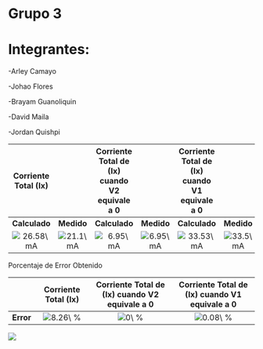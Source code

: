 # Grupo 3

# Integrantes:  

-Arley Camayo 

-Johao Flores 

-Brayam Guanoliquin 

-David Maila 

-Jordan Quishpi

|**Corriente Total (Ix)**||**Corriente Total de (Ix) cuando V2 equivale a 0**||**Corriente Total de (Ix) cuando V1 equivale a 0**||
| :----------: | :----:| :----------: | :-----: | :------------------: | :-----: | 
| **Calculado**|**Medido**|**Calculado**|**Medido**|**Calculado**|**Medido**|
|<img src="https://latex.codecogs.com/svg.latex?26.58\&space;mA" title="26.58\ mA" /> |<img src="https://latex.codecogs.com/svg.latex?21.1\&space;mA" title="21.1\ mA" /> |<img src="https://latex.codecogs.com/svg.latex?6.95\&space;mA" title="6.95\ mA" /> |<img src="https://latex.codecogs.com/svg.latex?6.95\&space;mA" title="6.95\ mA" /> |<img src="https://latex.codecogs.com/svg.latex?33.53\&space;mA" title="33.53\ mA" /> |<img src="https://latex.codecogs.com/svg.latex?33.5\&space;mA" title="33.5\ mA" /> |

Porcentaje de Error Obtenido

|      |**Corriente Total (Ix)**|**Corriente Total de (Ix) cuando V2 equivale a 0**|**Corriente Total de (Ix) cuando V1 equivale a 0**|
|:----:| :----------: | :----:| :----------: |
| **Error** | <img src="https://latex.codecogs.com/svg.latex?8.26\&space;%" title="8.26\ %" /> | <img src="https://latex.codecogs.com/svg.latex?0\&space;%" title="0\ %" /> | <img src="https://latex.codecogs.com/svg.latex?0.08\&space;%" title="0.08\ %" /> |

![](<img src="https://latex.codecogs.com/png.latex?%5Cdpi%7B80%7D%20%5Cbg_white%20Analice%5C%20la%5C%20convergencia%5C%20de%5C%20la%5C%20serie%5C%5C%0A%5Csum_%7Bn%3D1%7D%5E%7B%2B%5Cinfty%7D%7B%5Cfrac%7B1%7D%7Bn(n%2B1)%7D%7D%5C%5C%0ADe%5C%20acuerdo%5C%20a%5C%20la%5C%20definicion%5C%20tenemos%5C%5C%0AS_n%3D%5Csum_%7Bn%3D1%7D%5E%7B%2B%5Cinfty%7D%7B%5Cfrac%7B1%7D%7Bn(n%2B1)%7D%7D%3D%0A%5Csum_%7Bn%3D1%7D%5E%7B%2B%5Cinfty%7D%5Cleft(%20%7B%5Cfrac%7B1%7D%7Bn%7D%7D-%5Cfrac%7B1%7D%7Bn%2B1%7D%5Cright)%5C%5C%0A%3D1-%5Cfrac%7B1%7D%7B2%7D%2B%5Cfrac%7B1%7D%7B2%7D-%5Cfrac%7B1%7D%7B3%7D%2B%5Cfrac%7B1%7D%7B3%7D-%5Cfrac%7B1%7D%7B4%7D%2B%5Cfrac%7B1%7D%7B4%7D-%5Cfrac%7B1%7D%7B5%7D%2B%5Ccdots%2B%5Cfrac%7B1%7D%7Bn-2%7D-%5Cfrac%7B1%7D%7Bn-1%7D%2B%5Cfrac%7B1%7D%7Bn-1%7D-%5Cfrac%7B1%7D%7Bn%7D%2B%5Cfrac%7B1%7D%7Bn%7D-%5Cfrac%7B1%7D%7Bn%2B1%7D%5C%5C%0A%3D1-%5Cfrac%7B1%7D%7Bn%2B1%7D%3D%5Cfrac%7Bn%7D%7Bn%2B1%7D%5C%5C%0AEntonces%5C%5C%0AS%3D%5Clim_%7Bn%5Crightarrow%2B%5Cinfty%7D%7BS_n%7D%3D%5Clim_%7Bn%5Crightarrow%2B%5Cinfty%7D%7B%5Cfrac%7Bn%7D%7Bn%2B1%7D%7D%3D1%5C%5C%0APor%5C%20lo%5C%20tanto%5C%20la%5C%20serie%5C%20es%5C%20convergente%5C%20y%5C%20su%5C%20suma%5C%20es%5C%201.%5C%5C%0A%5C%5C%0A%5C%5CAnalice%5C%20la%5C%20convergencia%5C%20de%5C%20la%5C%20serie%5C%5C%0A%5Csum_%7Bn%3D1%7D%5E%7B%2B%5Cinfty%7D%7B%5Cfrac%7B2%5En%2Bn%5E2%7D%7B2%5En%7D%7D%5C%5C%0ADescomponemos%5C%20la%5C%20serie%5C%5C%0A%5Csum_%7Bn%3D1%7D%5E%7B%2B%5Cinfty%7D%7B%5Cfrac%7B2%5En%2Bn%5E2%7D%7B2%5En%7D%7D%3D%5Csum_%7Bn%3D1%7D%5E%7B%2B%5Cinfty%7D%7B%5Cfrac%7B1%7D%7Bn%7D%7D%2B%5Csum_%7Bn%3D1%7D%5E%7B%2B%5Cinfty%7D%7B%5Cfrac%7B2%7D%7B2%5En%7D%7D%3DDivergente%2BConvergente%3DDivergente%5C%5C%0A%5C%5C%0A%5C%5C%0A%5C%5CAnalice%5C%20la%5C%20convergencia%5C%20de%5C%20la%5C%20serie%5C%5C%0A%5Csum_%7Bn%3D1%7D%5E%7B%2B%5Cinfty%7D%7B%5Cfrac%7B1%7D%7Bn%2B4%7D%7D%5C%5C%0ADesarrollamos%5C%20la%5C%20serie%5C%5C%20%0A%5Csum_%7Bn%3D1%7D%5E%7B%2B%5Cinfty%7D%7B%5Cfrac%7B1%7D%7Bn%2B4%7D%7D%3D%5Cfrac%7B1%7D%7B5%7D%2B%5Cfrac%7B1%7D%7B6%7D%2B%5Cfrac%7B1%7D%7B7%7D%2B%5Cfrac%7B1%7D%7B8%7D%2B%5Ccdots%5C%5C%0A%5Csum_%7Bn%3D1%7D%5E%7B%2B%5Cinfty%7D%7B%5Cfrac%7B1%7D%7Bn%7D%7D%3D1%2B%5Cfrac%7B1%7D%7B2%7D%2B%5Cfrac%7B1%7D%7B3%7D%2B%5Cfrac%7B1%7D%7B4%7D%2B%5Cfrac%7B1%7D%7B5%7D%2B%5Cfrac%7B1%7D%7B6%7D%2B%5Cfrac%7B1%7D%7B7%7D%2B%5Ccdots%5C%5C%0APor%5C%20lo%5C%20tanto%2C%5C%20la%5C%20serie%5C%20es%5C%20divergente.%5C%5C%0A%5C%5C%0A%5C%5CAnalice%5C%20la%5C%20convergencia%5C%20de%5C%20la%5C%20serie%5C%5C%0A%5Csum_%7Bn%3D1%7D%5E%7B%2B%5Cinfty%7D%7Bu_n%7D%3D%5Csum_%7Bn%3D1%7D%5E%7B%2B%5Cinfty%7D%7B%5Cfrac%7B4%7D%7B3%5En%2B1%7D%7D%3D%0A4%5Csum_%7Bn%3D1%7D%5E%7B%2B%5Cinfty%7D%7B%5Cfrac%7B1%7D%7B3%5En%2B1%7D%7D%5C%5C%0AComparamos%5C%20con%5C%20la%5C%20serie%5C%20%5Csum_%7Bn%3D1%7D%5E%7B%2B%5Cinfty%7D%7Bv_n%7D%3D%20%5Csum_%7Bn%3D1%7D%5E%7B%2B%5Cinfty%7D%7B%5Cfrac%7B4%7D%7B3%5En%7D%7D%5C%20que%5C%20es%5C%20convergente%2C%5C%20puesto%5C%20que%5C%20la%5C%20serie%5C%20geometrica%5C%20tiene%5C%20razon%5C%20%7Cr%7C%3D%5Cfrac%7B1%7D%7B3%7D%5C%5C%0AAnalizamos%5C%20la%5C%20desigualdad%5C%5C%0A%5Cfrac%7B4%7D%7B3%5En%2B1%7D%5Cleq%20%5Cfrac%7B3%7D%7B3%5En%7D%5Cquad%20es%5C%20verdadero%5C%5C%0APor%5C%20lo%5C%20tanto%2C%5C%20la%5C%20serie%5C%20dada%5C%20es%5C%20convergente.%0A%0A%0A%0A%20">)



